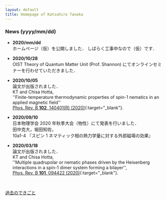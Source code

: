 ```yaml
---
layout: default
title: Homepage of Katsuhiro Tanaka
---
```


### News (yyyy/mm/dd)
- **2020/mm/dd**   
  ホームページ（仮）を公開しました．
  しばらく工事中なので（仮）です．     

- **2020/10/28**  
  OIST Theory of Quantum Matter Unit (Prof. Shannon) にてオンラインセミナーを行わせていただきました．  

- **2020/10/05**   
  論文が出版されました．    
  KT and Chisa Hotta,   
  ''Finite-temperature thermodynamic properties of spin-1 nematics in an applied magnetic field''    
  [Phys. Rev. B **102**, 140401(R) (2020)](https://journals.aps.org/prb/abstract/10.1103/PhysRevB.102.140401){:target="_blank"}.   
  
- **2020/09/10**  
  日本物理学会 2020 年秋季大会（物性）にて発表を行いました．  
  田中克大，堀田知佐，  
  10a1-4 『スピン 1 ネマティック相の熱力学量に対する外部磁場の効果』  

- **2020/03/18**  
  論文が出版されました．  
  KT and Chisa Hotta,   
  ''Multiple quadrupolar or nematic phases driven by the Heisenberg interactions in a spin-1 dimer system forming a bilayer'',  
  [Phys. Rev. B **101**, 094422 (2020)](https://link.aps.org/doi/10.1103/PhysRevB.101.094422){:target="_blank"}.  

<br>

[過去のできごと](/ja/prevnews_j.html)
